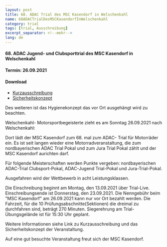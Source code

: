 ```yaml
---
layout: post
title: 68. ADAC Trial des MSC Kasendorf in Welschenkahl
name: 68ADACTrialDesMSCKasendorfInWelschenkahl
category: trial
tags: [trial, Ausschreibung]
excerpt_separator: <!--mehr-->
lang: de
---
```


#### 68. ADAC Jugend- und Clubsporttrial des MSC Kasendorf in Welschenkahl
#### Termin: 26.09.2021


#### Download

* [Kurzausschreibung](https://github.com/msc-kasendorf/docker/raw/master/docs/download/20210909_Kurzausschreibung_Welscchenkahl.pdf)
* [Sicherheitskonzept](https://github.com/msc-kasendorf/docker/raw/master/docs/download/2018Sicher.pdf)

Des weiteren ist das Hygienekonzept das vor Ort ausgehängt wird zu beachten.



<!--mehr-->

Welschenkahl- Motorsportbegeisterte zieht es am  Sonntag 26.09.2021 nach Welschenkahl:

Dort lädt der MSC Kasendorf zum 68. mal zum ADAC- Trial für Motorräder ein.
Es ist seit langen wieder eine Motorradveranstaltung, die zum nordbayerischen ADAC Trial Pokal und zum Jura Trial Pokal zählt und der MSC Kasendorf aurichten darf.

Für folgende Meisterschaften werden Punkte vergeben: 
nordbayerischen ADAC-Trial Clubsport-Pokal, ADAC-Jugend Trial-Pokal und Jura-Trial-Pokal.

Ausgefahren wird der Wettbewerb in acht Leistungsklassen.

Die Einschreibung beginnt am Montag, den 13.09.2021 über Trial-Live. Einschreibungsende ist Donnerstag, den 23.09.2021.
Die Nenngebühr beim "MSC Kasendorf" am 26.09.2021 kann nur vor Ort bezahlt werden.
Die Fahrzeit, für die 10 Prüfungsabschnitte(Sektionen) die dreimal zu durchfahren sind, beträgt 270 Minuten.
Siegerehrung am Trial-Übungsgelände ist für 15:30 Uhr geplant.

Weitere Informationen siehe Link zu Kurzausschreibung und das Sicherheitskonzept der Veranstaltung.

Auf eine gut besuchte Veranstaltung freut sich der MSC Kasendorf.

